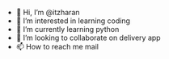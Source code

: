 - 👋 Hi, I’m @itzharan
- 👀 I’m interested in learning coding
- 🌱 I’m currently learning python
- 💞️ I’m looking to collaborate on delivery app
- 📫 How to reach me mail

<!---
itzharan/itzharan is a ✨ special ✨ repository because its `README.md` (this file) appears on your GitHub profile.
You can click the Preview link to take a look at your changes.
--->

